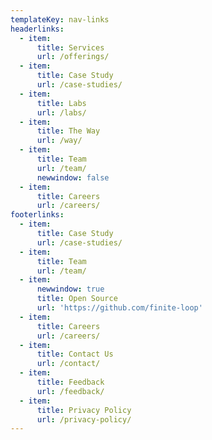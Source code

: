 ```yaml
---
templateKey: nav-links
headerlinks:
  - item:
      title: Services
      url: /offerings/
  - item:
      title: Case Study
      url: /case-studies/
  - item:
      title: Labs
      url: /labs/
  - item:
      title: The Way
      url: /way/
  - item:
      title: Team
      url: /team/
      newwindow: false
  - item:
      title: Careers
      url: /careers/
footerlinks:
  - item:
      title: Case Study
      url: /case-studies/
  - item:
      title: Team
      url: /team/
  - item:
      newwindow: true
      title: Open Source
      url: 'https://github.com/finite-loop'
  - item:
      title: Careers
      url: /careers/
  - item:
      title: Contact Us
      url: /contact/
  - item:
      title: Feedback
      url: /feedback/
  - item:
      title: Privacy Policy
      url: /privacy-policy/
---
```

